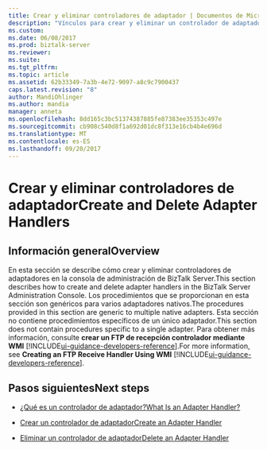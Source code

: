 ```yaml
---
title: Crear y eliminar controladores de adaptador | Documentos de Microsoft
description: "Vínculos para crear y eliminar un controlador de adaptador de administración de BizTalk Server"
ms.custom: 
ms.date: 06/08/2017
ms.prod: biztalk-server
ms.reviewer: 
ms.suite: 
ms.tgt_pltfrm: 
ms.topic: article
ms.assetid: 62b33349-7a3b-4e72-9097-a8c9c7900437
caps.latest.revision: "8"
author: MandiOhlinger
ms.author: mandia
manager: anneta
ms.openlocfilehash: 8dd165c3bc51374387885fe87383ee35353c497e
ms.sourcegitcommit: cb908c540d8f1a692d01dc8f313e16cb4b4e696d
ms.translationtype: MT
ms.contentlocale: es-ES
ms.lasthandoff: 09/20/2017
---
```

# <a name="create-and-delete-adapter-handlers"></a><span data-ttu-id="c227a-103">Crear y eliminar controladores de adaptador</span><span class="sxs-lookup"><span data-stu-id="c227a-103">Create and Delete Adapter Handlers</span></span>

## <a name="overview"></a><span data-ttu-id="c227a-104">Información general</span><span class="sxs-lookup"><span data-stu-id="c227a-104">Overview</span></span>
<span data-ttu-id="c227a-105">En esta sección se describe cómo crear y eliminar controladores de adaptadores en la consola de administración de BizTalk Server.</span><span class="sxs-lookup"><span data-stu-id="c227a-105">This section describes how to create and delete adapter handlers in the BizTalk Server Administration Console.</span></span> <span data-ttu-id="c227a-106">Los procedimientos que se proporcionan en esta sección son genéricos para varios adaptadores nativos.</span><span class="sxs-lookup"><span data-stu-id="c227a-106">The procedures provided in this section are generic to multiple native adapters.</span></span> <span data-ttu-id="c227a-107">Esta sección no contiene procedimientos específicos de un único adaptador.</span><span class="sxs-lookup"><span data-stu-id="c227a-107">This section does not contain procedures specific to a single adapter.</span></span> <span data-ttu-id="c227a-108">Para obtener más información, consulte **crear un FTP de recepción controlador mediante WMI** [!INCLUDE[ui-guidance-developers-reference](../includes/ui-guidance-developers-reference.md)].</span><span class="sxs-lookup"><span data-stu-id="c227a-108">For more information, see **Creating an FTP Receive Handler Using WMI** [!INCLUDE[ui-guidance-developers-reference](../includes/ui-guidance-developers-reference.md)].</span></span>
  
## <a name="next-steps"></a><span data-ttu-id="c227a-109">Pasos siguientes</span><span class="sxs-lookup"><span data-stu-id="c227a-109">Next steps</span></span>
  
-   [<span data-ttu-id="c227a-110">¿Qué es un controlador de adaptador?</span><span class="sxs-lookup"><span data-stu-id="c227a-110">What Is an Adapter Handler?</span></span>](../core/what-is-an-adapter-handler.md)  
  
-   [<span data-ttu-id="c227a-111">Crear un controlador de adaptador</span><span class="sxs-lookup"><span data-stu-id="c227a-111">Create an Adapter Handler</span></span>](../core/how-to-create-an-adapter-handler.md)  
  
-   [<span data-ttu-id="c227a-112">Eliminar un controlador de adaptador</span><span class="sxs-lookup"><span data-stu-id="c227a-112">Delete an Adapter Handler</span></span>](../core/how-to-delete-an-adapter-handler.md)